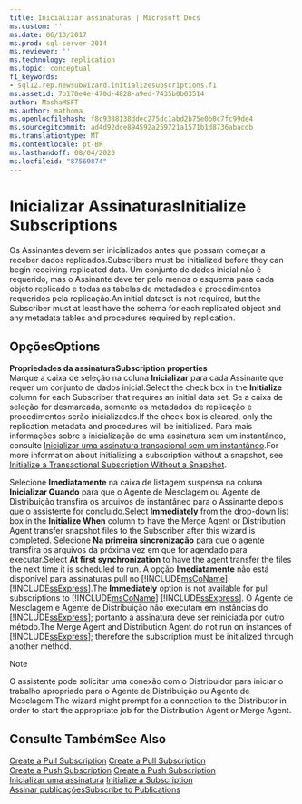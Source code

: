 ```yaml
---
title: Inicializar assinaturas | Microsoft Docs
ms.custom: ''
ms.date: 06/13/2017
ms.prod: sql-server-2014
ms.reviewer: ''
ms.technology: replication
ms.topic: conceptual
f1_keywords:
- sql12.rep.newsubwizard.initializesubscriptions.f1
ms.assetid: 7b170e4e-470d-4828-a9ed-7435b0b03514
author: MashaMSFT
ms.author: mathoma
ms.openlocfilehash: f8c9388138ddec275dc1abd2b75e0b0c7fc99de4
ms.sourcegitcommit: ad4d92dce894592a259721a1571b1d8736abacdb
ms.translationtype: MT
ms.contentlocale: pt-BR
ms.lasthandoff: 08/04/2020
ms.locfileid: "87569874"
---
```

# <a name="initialize-subscriptions"></a><span data-ttu-id="1e221-102">Inicializar Assinaturas</span><span class="sxs-lookup"><span data-stu-id="1e221-102">Initialize Subscriptions</span></span>
  <span data-ttu-id="1e221-103">Os Assinantes devem ser inicializados antes que possam começar a receber dados replicados.</span><span class="sxs-lookup"><span data-stu-id="1e221-103">Subscribers must be initialized before they can begin receiving replicated data.</span></span> <span data-ttu-id="1e221-104">Um conjunto de dados inicial não é requerido, mas o Assinante deve ter pelo menos o esquema para cada objeto replicado e todas as tabelas de metadados e procedimentos requeridos pela replicação.</span><span class="sxs-lookup"><span data-stu-id="1e221-104">An initial dataset is not required, but the Subscriber must at least have the schema for each replicated object and any metadata tables and procedures required by replication.</span></span>  
  
## <a name="options"></a><span data-ttu-id="1e221-105">Opções</span><span class="sxs-lookup"><span data-stu-id="1e221-105">Options</span></span>  
 <span data-ttu-id="1e221-106">**Propriedades da assinatura**</span><span class="sxs-lookup"><span data-stu-id="1e221-106">**Subscription properties**</span></span>  
 <span data-ttu-id="1e221-107">Marque a caixa de seleção na coluna **Inicializar** para cada Assinante que requer um conjunto de dados inicial.</span><span class="sxs-lookup"><span data-stu-id="1e221-107">Select the check box in the **Initialize** column for each Subscriber that requires an initial data set.</span></span> <span data-ttu-id="1e221-108">Se a caixa de seleção for desmarcada, somente os metadados de replicação e procedimentos serão inicializados.</span><span class="sxs-lookup"><span data-stu-id="1e221-108">If the check box is cleared, only the replication metadata and procedures will be initialized.</span></span> <span data-ttu-id="1e221-109">Para mais informações sobre a inicialização de uma assinatura sem um instantâneo, consulte [Inicializar uma assinatura transacional sem um instantâneo](initialize-a-transactional-subscription-without-a-snapshot.md).</span><span class="sxs-lookup"><span data-stu-id="1e221-109">For more information about initializing a subscription without a snapshot, see [Initialize a Transactional Subscription Without a Snapshot](initialize-a-transactional-subscription-without-a-snapshot.md).</span></span>  
  
 <span data-ttu-id="1e221-110">Selecione **Imediatamente** na caixa de listagem suspensa na coluna **Inicializar Quando** para que o Agente de Mesclagem ou Agente de Distribuição transfira os arquivos de instantâneo para o Assinante depois que o assistente for concluído.</span><span class="sxs-lookup"><span data-stu-id="1e221-110">Select **Immediately** from the drop-down list box in the **Initialize When** column to have the Merge Agent or Distribution Agent transfer snapshot files to the Subscriber after this wizard is completed.</span></span> <span data-ttu-id="1e221-111">Selecione **Na primeira sincronização** para que o agente transfira os arquivos da próxima vez em que for agendado para executar.</span><span class="sxs-lookup"><span data-stu-id="1e221-111">Select **At first synchronization** to have the agent transfer the files the next time it is scheduled to run.</span></span> <span data-ttu-id="1e221-112">A opção **Imediatamente** não está disponível para assinaturas pull no [!INCLUDE[msCoName](../../includes/msconame-md.md)] [!INCLUDE[ssExpress](../../includes/ssexpress-md.md)].</span><span class="sxs-lookup"><span data-stu-id="1e221-112">The **Immediately** option is not available for pull subscriptions to [!INCLUDE[msCoName](../../includes/msconame-md.md)] [!INCLUDE[ssExpress](../../includes/ssexpress-md.md)].</span></span> <span data-ttu-id="1e221-113">O Agente de Mesclagem e Agente de Distribuição não executam em instâncias do [!INCLUDE[ssExpress](../../includes/ssexpress-md.md)]; portanto a assinatura deve ser reiniciada por outro método.</span><span class="sxs-lookup"><span data-stu-id="1e221-113">The Merge Agent and Distribution Agent do not run on instances of [!INCLUDE[ssExpress](../../includes/ssexpress-md.md)]; therefore the subscription must be initialized through another method.</span></span>  
  
> [!NOTE]  
>  <span data-ttu-id="1e221-114">O assistente pode solicitar uma conexão com o Distribuidor para iniciar o trabalho apropriado para o Agente de Distribuição ou Agente de Mesclagem.</span><span class="sxs-lookup"><span data-stu-id="1e221-114">The wizard might prompt for a connection to the Distributor in order to start the appropriate job for the Distribution Agent or Merge Agent.</span></span>  
  
## <a name="see-also"></a><span data-ttu-id="1e221-115">Consulte Também</span><span class="sxs-lookup"><span data-stu-id="1e221-115">See Also</span></span>  
 <span data-ttu-id="1e221-116">[Create a Pull Subscription](create-a-pull-subscription.md) </span><span class="sxs-lookup"><span data-stu-id="1e221-116">[Create a Pull Subscription](create-a-pull-subscription.md) </span></span>  
 <span data-ttu-id="1e221-117">[Create a Push Subscription](create-a-push-subscription.md) </span><span class="sxs-lookup"><span data-stu-id="1e221-117">[Create a Push Subscription](create-a-push-subscription.md) </span></span>  
 <span data-ttu-id="1e221-118">[Inicializar uma assinatura](initialize-a-subscription.md) </span><span class="sxs-lookup"><span data-stu-id="1e221-118">[Initialize a Subscription](initialize-a-subscription.md) </span></span>  
 [<span data-ttu-id="1e221-119">Assinar publicações</span><span class="sxs-lookup"><span data-stu-id="1e221-119">Subscribe to Publications</span></span>](subscribe-to-publications.md)  
  
  
